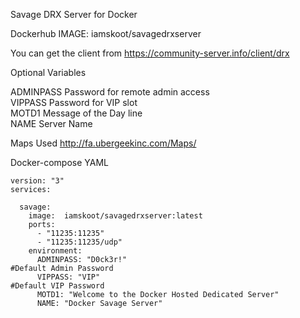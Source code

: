 Savage DRX Server for Docker

Dockerhub IMAGE:  iamskoot/savagedrxserver

You can get the client from  https://community-server.info/client/drx

Optional Variables

ADMINPASS   Password for remote admin access  
VIPPASS     Password for VIP slot  
MOTD1       Message of the Day line  
NAME        Server Name  


Maps Used
http://fa.ubergeekinc.com/Maps/


Docker-compose YAML

```
version: "3"
services:

  savage:
    image:  iamskoot/savagedrxserver:latest
    ports:
      - "11235:11235"
      - "11235:11235/udp"
    environment:
      ADMINPASS: "D0ck3r!"                                     #Default Admin Password
      VIPPASS: "VIP"                                           #Default VIP Password
      MOTD1: "Welcome to the Docker Hosted Dedicated Server"
      NAME: "Docker Savage Server"
```
    
